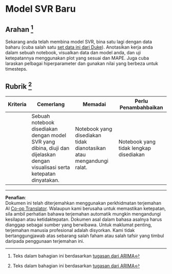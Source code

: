 <!--
CO_OP_TRANSLATOR_METADATA:
{
  "original_hash": "94aa2fc6154252ae30a3f3740299707a",
  "translation_date": "2025-09-05T19:09:55+00:00",
  "source_file": "7-TimeSeries/3-SVR/assignment.md",
  "language_code": "ms"
}
-->
# Model SVR Baru

## Arahan [^1]

Sekarang anda telah membina model SVR, bina satu lagi dengan data baharu (cuba salah satu [set data ini dari Duke](http://www2.stat.duke.edu/~mw/ts_data_sets.html)). Anotasikan kerja anda dalam sebuah notebook, visualkan data dan model anda, dan uji ketepatannya menggunakan plot yang sesuai dan MAPE. Juga cuba laraskan pelbagai hiperparameter dan gunakan nilai yang berbeza untuk timesteps.

## Rubrik [^1]

| Kriteria | Cemerlang                                                    | Memadai                                                  | Perlu Penambahbaikan               |
| -------- | ------------------------------------------------------------ | --------------------------------------------------------- | ----------------------------------- |
|          | Sebuah notebook disediakan dengan model SVR yang dibina, diuji dan dijelaskan dengan visualisasi serta ketepatan dinyatakan. | Notebook yang disediakan tidak dianotasikan atau mengandungi ralat. | Notebook yang tidak lengkap disediakan |

[^1]: Teks dalam bahagian ini berdasarkan [tugasan dari ARIMA](https://github.com/microsoft/ML-For-Beginners/tree/main/7-TimeSeries/2-ARIMA/assignment.md)

---

**Penafian**:  
Dokumen ini telah diterjemahkan menggunakan perkhidmatan terjemahan AI [Co-op Translator](https://github.com/Azure/co-op-translator). Walaupun kami berusaha untuk memastikan ketepatan, sila ambil perhatian bahawa terjemahan automatik mungkin mengandungi kesilapan atau ketidaktepatan. Dokumen asal dalam bahasa asalnya harus dianggap sebagai sumber yang berwibawa. Untuk maklumat penting, terjemahan manusia profesional adalah disyorkan. Kami tidak bertanggungjawab atas sebarang salah faham atau salah tafsir yang timbul daripada penggunaan terjemahan ini.